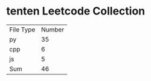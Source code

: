 # tenten Leetcode Collection

<table><tr><td>File Type</td><td>Number</td></tr><tr><td>py</td><td>35</td></tr><tr><td>cpp</td><td>6</td></tr><tr><td>js</td><td>5</td></tr><tr><td>Sum</td><td>46</td></tr></table>